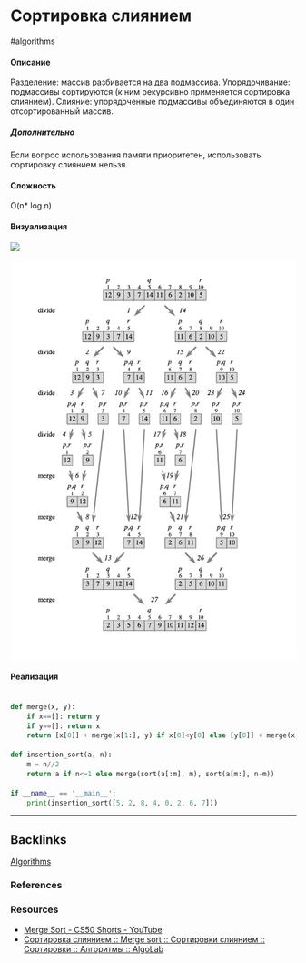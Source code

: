 # Сортировка слиянием
#algorithms 

#### Описание
Разделение: массив разбивается на два подмассива. Упорядочивание: подмассивы сортируются (к ним рекурсивно применяется сортировка слиянием). Слияние: упорядоченные подмассивы объединяются в один отсортированный массив.

##### Дополнительно
Если вопрос использования памяти приоритетен, использовать сортировку слиянием нельзя.

#### Сложность
O(n* log n)

#### Визуализация

![](http://sorting.valemak.com/wp-content/uploads/2013/11/sort_merge.gif)

![|400](../Static/Pasted%20image%2020220701184326.png)

#### Реализация

```python

def merge(x, y):  
    if x==[]: return y  
    if y==[]: return x  
    return [x[0]] + merge(x[1:], y) if x[0]<y[0] else [y[0]] + merge(x, y[1:])  
   
def insertion_sort(a, n):  
    m = n//2  
    return a if n<=1 else merge(sort(a[:m], m), sort(a[m:], n-m))  
   
if __name__ == '__main__':  
    print(insertion_sort([5, 2, 8, 4, 0, 2, 6, 7]))


```

---
## Backlinks
[Algorithms](../Algorithms.md)

### References

### Resources
- [Merge Sort - CS50 Shorts - YouTube](https://www.youtube.com/watch?v=Ns7tGNbtvV4)
- [Сортировка слиянием :: Merge sort :: Сортировки слиянием :: Сортировки :: Алгоритмы :: AlgoLab](http://algolab.valemak.com/heap/merge-simple)





